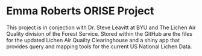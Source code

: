 # Emma Roberts ORISE Project

This project is in conjection with Dr. Steve Leavitt at BYU and The Lichen Air Quality division of the Forest Service. Stored within the GitHub are the files for the updated Lichen Air Quailty Clearinghouse and a shiny app that provides query and mapping tools for the current US National Lichen Data. 
